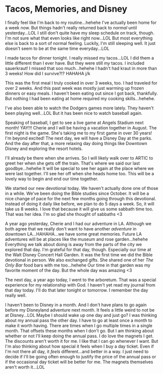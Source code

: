 # Tacos, Memories, and Disney

I finally feel like I'm back to my routine...hehehe I've actually been home for a week now. But things hadn't really returned back to *normal* until yesterday...LOL I still don't quite have my sleep schedule on track, though. I'm not sure what that even looks like right now...LOL But most everything else is back to a sort of normal feeling. Luckily, I'm still sleeping well. It just doesn't seem to be at the same time everyday...LOL

I made tacos for dinner tonight. I really missed my tacos...LOL I did them a little different than I ever have. But they were still *my* tacos. I included sauerkraut! I missed that soo much...hehehe I hadn't had kraut in more than 3 weeks! How did I survive?!? HAHAHA j/k

This was the first meal I truly cooked in over 3 weeks, too. I had traveled for over 2 weeks. And this past week was mostly just warming up frozen dinners or easy meals. I haven't been eating out since I got back, thankfully. But nothing I had been eating at home required my cooking skills...hehehe.

I've also been able to watch the Dodgers games more lately. They haven't been playing well...LOL But it has been nice to watch baseball again.

Speaking of baseball, I get to see a live game at Angels Stadium next month! YAY!!! Cherie and I will be having a vacation together in August. The first night is the game. She's taking me to my first game in over 30 years! I'm beyond excited! The next day, we will have a Disney Day at the parks. And the day after that, a more relaxing day doing things like Downtown Disney and exploring the resort hotels.

I'll already be there when she arrives. So I will likely walk over to ARTIC to greet her when she gets off the train. That's where we said our last goodbye...hehehe It will be special to see her again at the place where we were last together. I'll see her off when she heads home too. This will be a lovely way to begin and end our time together.

We started our new devotional today. We haven't actually done one of those in a while. We've been doing the Bible studies since October. It will be a nice change of pace for the next few months going through this devotional. Instead of doing it daily like before, we plan to do 5 days a week. So, it will take us 8 weeks. I love that because it will give us some sabbath time too. That was her idea. I'm so glad she thought of sabbaths <3

A year ago yesterday, Cherie and I had our adventure in LA. Although we both agree that we really don't want to have another *adventure* in downtown LA...HAHAHA...we have some great memories. Future LA adventures will be at places like the museum and rose garden...hehehe Everything we talk about doing is away from the parts of the city we explored that day. I'm grateful for that day, though. Especially our time at the Walt Disney Concert Hall Garden. It was the first time we did the Bible devotional in person. We also exchanged gifts. She shared one of her *The Only Bar* food bars with me too...hehehe Our time in that garden was my favorite moment of the day. But the whole day was amazing <3

The next day, a year ago today, I went to the arboretum. That was a special experience for my relationship with God. I haven't yet read my journal from that day today. I'll do that later tonight or tomorrow. I remember the day really well.

I haven't been to Disney in a month. And I don't have plans to go again before my Disneyland adventure next month. It feels a little weird to not be at Disney...LOL Maybe I should wake up one day and just go? I was thinking about my annual pass the other day. I have to go at least once a month to make it worth having. There are times when I go multiple times in a single month. That offsets these months when I don't go. But I am thinking about whether or not I'll keep doing the annual pass. I do love the magnets I get. The discounts aren't worth it for me. I like that I can go whenever I want. But I'm also thinking about how special it feels when I buy a day ticket. Even if I'm not there all day, it *feels* different...and better in a way. I just need to decide if I'll be going often enough to justify the price of the annual pass or if the occasional day ticket will be better for me. The magnets themselves aren't worth it...LOL